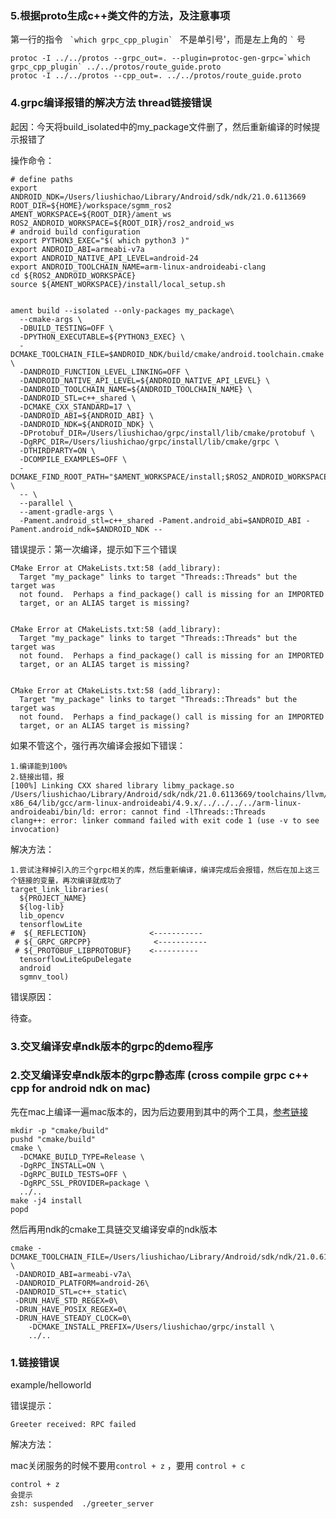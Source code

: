 ### 5.根据proto生成c++类文件的方法，及注意事项

第一行的指令 ``  `which grpc_cpp_plugin`  `` 不是单引号'，而是左上角的 `` ` `` 号

```
protoc -I ../../protos --grpc_out=. --plugin=protoc-gen-grpc=`which grpc_cpp_plugin` ../../protos/route_guide.proto
protoc -I ../../protos --cpp_out=. ../../protos/route_guide.proto
```



### 4.grpc编译报错的解决方法 thread链接错误

起因：今天将build_isolated中的my_package文件删了，然后重新编译的时候提示报错了

操作命令：

```
# define paths
export ANDROID_NDK=/Users/liushichao/Library/Android/sdk/ndk/21.0.6113669
ROOT_DIR=${HOME}/workspace/sgmm_ros2
AMENT_WORKSPACE=${ROOT_DIR}/ament_ws
ROS2_ANDROID_WORKSPACE=${ROOT_DIR}/ros2_android_ws
# android build configuration
export PYTHON3_EXEC="$( which python3 )"
export ANDROID_ABI=armeabi-v7a
export ANDROID_NATIVE_API_LEVEL=android-24
export ANDROID_TOOLCHAIN_NAME=arm-linux-androideabi-clang
cd ${ROS2_ANDROID_WORKSPACE}
source ${AMENT_WORKSPACE}/install/local_setup.sh


ament build --isolated --only-packages my_package\
  --cmake-args \
  -DBUILD_TESTING=OFF \
  -DPYTHON_EXECUTABLE=${PYTHON3_EXEC} \
  -DCMAKE_TOOLCHAIN_FILE=$ANDROID_NDK/build/cmake/android.toolchain.cmake \
  -DANDROID_FUNCTION_LEVEL_LINKING=OFF \
  -DANDROID_NATIVE_API_LEVEL=${ANDROID_NATIVE_API_LEVEL} \
  -DANDROID_TOOLCHAIN_NAME=${ANDROID_TOOLCHAIN_NAME} \
  -DANDROID_STL=c++_shared \
  -DCMAKE_CXX_STANDARD=17 \
  -DANDROID_ABI=${ANDROID_ABI} \
  -DANDROID_NDK=${ANDROID_NDK} \
  -DProtobuf_DIR=/Users/liushichao/grpc/install/lib/cmake/protobuf \
  -DgRPC_DIR=/Users/liushichao/grpc/install/lib/cmake/grpc \
  -DTHIRDPARTY=ON \
  -DCOMPILE_EXAMPLES=OFF \
  -DCMAKE_FIND_ROOT_PATH="$AMENT_WORKSPACE/install;$ROS2_ANDROID_WORKSPACE/install_isolated" \
  -- \
  --parallel \
  --ament-gradle-args \
  -Pament.android_stl=c++_shared -Pament.android_abi=$ANDROID_ABI -Pament.android_ndk=$ANDROID_NDK --

```

错误提示：第一次编译，提示如下三个错误

```
CMake Error at CMakeLists.txt:58 (add_library):
  Target "my_package" links to target "Threads::Threads" but the target was
  not found.  Perhaps a find_package() call is missing for an IMPORTED
  target, or an ALIAS target is missing?


CMake Error at CMakeLists.txt:58 (add_library):
  Target "my_package" links to target "Threads::Threads" but the target was
  not found.  Perhaps a find_package() call is missing for an IMPORTED
  target, or an ALIAS target is missing?


CMake Error at CMakeLists.txt:58 (add_library):
  Target "my_package" links to target "Threads::Threads" but the target was
  not found.  Perhaps a find_package() call is missing for an IMPORTED
  target, or an ALIAS target is missing?
```

如果不管这个，强行再次编译会报如下错误：

```
1.编译能到100%
2.链接出错，报
[100%] Linking CXX shared library libmy_package.so
/Users/liushichao/Library/Android/sdk/ndk/21.0.6113669/toolchains/llvm/prebuilt/darwin-x86_64/lib/gcc/arm-linux-androideabi/4.9.x/../../../../arm-linux-androideabi/bin/ld: error: cannot find -lThreads::Threads
clang++: error: linker command failed with exit code 1 (use -v to see invocation)
```

解决方法：

```
1.尝试注释掉引入的三个grpc相关的库，然后重新编译，编译完成后会报错，然后在加上这三个链接的变量，再次编译就成功了
target_link_libraries(
  ${PROJECT_NAME} 
  ${log-lib}
  lib_opencv
  tensorflowLite
#  ${_REFLECTION}			   <-----------
 # ${_GRPC_GRPCPP}			    <-----------
 # ${_PROTOBUF_LIBPROTOBUF}    <----------
  tensorflowLiteGpuDelegate
  android
  sgmnv_tool)
```

错误原因：

待查。



### 3.交叉编译安卓ndk版本的grpc的demo程序



### 2.交叉编译安卓ndk版本的grpc静态库 (cross compile grpc c++ cpp for android ndk on mac)


先在mac上编译一遍mac版本的，因为后边要用到其中的两个工具，[参考链接](https://github.com/grpc/grpc/blob/e33849682c410452596ebf008a2b984e388e4f99/test/distrib/cpp/run_distrib_test_raspberry_pi.sh#L29)

```
mkdir -p "cmake/build"
pushd "cmake/build"
cmake \
  -DCMAKE_BUILD_TYPE=Release \
  -DgRPC_INSTALL=ON \
  -DgRPC_BUILD_TESTS=OFF \
  -DgRPC_SSL_PROVIDER=package \
  ../..
make -j4 install
popd
```


然后再用ndk的cmake工具链交叉编译安卓的ndk版本
```
cmake -DCMAKE_TOOLCHAIN_FILE=/Users/liushichao/Library/Android/sdk/ndk/21.0.6113669/build/cmake/android.toolchain.cmake \
 -DANDROID_ABI=armeabi-v7a\
 -DANDROID_PLATFORM=android-26\
 -DANDROID_STL=c++_static\
 -DRUN_HAVE_STD_REGEX=0\
 -DRUN_HAVE_POSIX_REGEX=0\
 -DRUN_HAVE_STEADY_CLOCK=0\
	-DCMAKE_INSTALL_PREFIX=/Users/liushichao/grpc/install \
	../..
```




### 1.链接错误

example/helloworld

错误提示：

```
Greeter received: RPC failed
```

解决方法：

mac关闭服务的时候不要用``control + z`` ，要用 ``control + c``
```
control + z 
会提示
zsh: suspended  ./greeter_server
```
